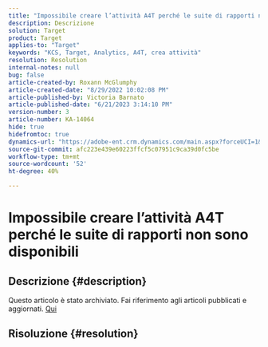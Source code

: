 ```yaml
---
title: "Impossibile creare l’attività A4T perché le suite di rapporti non sono disponibili"
description: Descrizione
solution: Target
product: Target
applies-to: "Target"
keywords: "KCS, Target, Analytics, A4T, crea attività"
resolution: Resolution
internal-notes: null
bug: false
article-created-by: Roxann McGlumphy
article-created-date: "8/29/2022 10:02:08 PM"
article-published-by: Victoria Barnato
article-published-date: "6/21/2023 3:14:10 PM"
version-number: 3
article-number: KA-14064
hide: true
hidefromtoc: true
dynamics-url: "https://adobe-ent.crm.dynamics.com/main.aspx?forceUCI=1&pagetype=entityrecord&etn=knowledgearticle&id=fc0a3834-e627-ed11-9db1-002248086d3d"
source-git-commit: afc223e439e60223ffcf5c07951c9ca39d0fc5be
workflow-type: tm+mt
source-wordcount: '52'
ht-degree: 40%

---
```


# Impossibile creare l’attività A4T perché le suite di rapporti non sono disponibili

## Descrizione {#description}

Questo articolo è stato archiviato. Fai riferimento agli articoli pubblicati e aggiornati. [Qui](https://experienceleague.adobe.com/search.html?lang=it#sort=relevancy)

## Risoluzione {#resolution}

